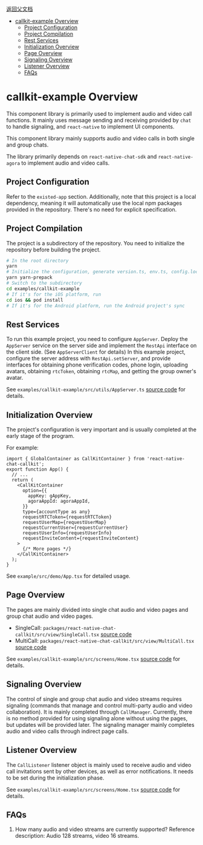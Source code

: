 [返回父文档](./index.en.md)

- [callkit-example Overview](#callkit-example-overview)
  - [Project Configuration](#project-configuration)
  - [Project Compilation](#project-compilation)
  - [Rest Services](#rest-services)
  - [Initialization Overview](#initialization-overview)
  - [Page Overview](#page-overview)
  - [Signaling Overview](#signaling-overview)
  - [Listener Overview](#listener-overview)
  - [FAQs](#faqs)

# callkit-example Overview

This component library is primarily used to implement audio and video call functions. It mainly uses message sending and receiving provided by `chat` to handle signaling, and `react-native` to implement UI components.

This component library mainly supports audio and video calls in both single and group chats.

The library primarily depends on `react-native-chat-sdk` and `react-native-agora` to implement audio and video calls.

## Project Configuration

Refer to the `existed-app` section.
Additionally, note that this project is a local dependency, meaning it will automatically use the local npm packages provided in the repository. There's no need for explicit specification.

## Project Compilation

The project is a subdirectory of the repository. You need to initialize the repository before building the project.

```sh
# In the root directory
yarn
# Initialize the configuration, generate version.ts, env.ts, config.local.ts, etc., and fill in the necessary parameters
yarn yarn-prepack
# Switch to the subdirectory
cd examples/callkit-example
# If it's for the iOS platform, run
cd ios && pod install
# If it's for the Android platform, run the Android project's sync
```

## Rest Services

To run this example project, you need to configure `AppServer`. Deploy the `AppServer` service on the server side and implement the `RestApi` interface on the client side. (See `AppServerClient` for details)
In this example project, configure the server address with `RestApi.setServer`, and provide interfaces for obtaining phone verification codes, phone login, uploading avatars, obtaining `rtcToken`, obtaining `rtcMap`, and getting the group owner's avatar.

See `examples/callkit-example/src/utils/AppServer.ts` [source code](../../../examples/callkit-example/src/utils/AppServer.ts) for details.

## Initialization Overview

The project's configuration is very important and is usually completed at the early stage of the program.

For example:

```tsx
import { GlobalContainer as CallKitContainer } from 'react-native-chat-callkit';
export function App() {
  // ...
  return (
    <CallKitContainer
      option={{
        appKey: gAppKey,
        agoraAppId: agoraAppId,
      }}
      type={accountType as any}
      requestRTCToken={requestRTCToken}
      requestUserMap={requestUserMap}
      requestCurrentUser={requestCurrentUser}
      requestUserInfo={requestUserInfo}
      requestInviteContent={requestInviteContent}
    >
      {/* More pages */}
    </CallKitContainer>
  );
}
```

See `example/src/demo/App.tsx` for detailed usage.

## Page Overview

The pages are mainly divided into single chat audio and video pages and group chat audio and video pages.

- SingleCall: `packages/react-native-chat-callkit/src/view/SingleCall.tsx` [source code](../../../packages/react-native-chat-callkit/src/view/SingleCall.tsx)
- MultiCall: `packages/react-native-chat-callkit/src/view/MultiCall.tsx` [source code](../../../packages/react-native-chat-callkit/src/view/MultiCall.tsx)

See `examples/callkit-example/src/screens/Home.tsx` [source code](../../../examples/callkit-example/src/screens/Home.tsx) for details.

## Signaling Overview

The control of single and group chat audio and video streams requires signaling (commands that manage and control multi-party audio and video collaboration). It is mainly completed through `CallManager`. Currently, there is no method provided for using signaling alone without using the pages, but updates will be provided later. The signaling manager mainly completes audio and video calls through indirect page calls.

## Listener Overview

The `CallListener` listener object is mainly used to receive audio and video call invitations sent by other devices, as well as error notifications. It needs to be set during the initialization phase.

See `examples/callkit-example/src/screens/Home.tsx` [source code](../../../examples/callkit-example/src/screens/Home.tsx) for details.

## FAQs

1. How many audio and video streams are currently supported?
   Reference description: Audio 128 streams, video 16 streams.
